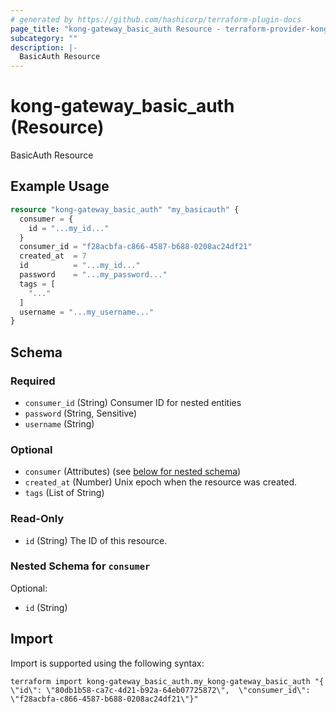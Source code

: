 ```yaml
---
# generated by https://github.com/hashicorp/terraform-plugin-docs
page_title: "kong-gateway_basic_auth Resource - terraform-provider-kong-gateway"
subcategory: ""
description: |-
  BasicAuth Resource
---
```


# kong-gateway_basic_auth (Resource)

BasicAuth Resource

## Example Usage

```terraform
resource "kong-gateway_basic_auth" "my_basicauth" {
  consumer = {
    id = "...my_id..."
  }
  consumer_id = "f28acbfa-c866-4587-b688-0208ac24df21"
  created_at  = 7
  id          = "...my_id..."
  password    = "...my_password..."
  tags = [
    "..."
  ]
  username = "...my_username..."
}
```

<!-- schema generated by tfplugindocs -->
## Schema

### Required

- `consumer_id` (String) Consumer ID for nested entities
- `password` (String, Sensitive)
- `username` (String)

### Optional

- `consumer` (Attributes) (see [below for nested schema](#nestedatt--consumer))
- `created_at` (Number) Unix epoch when the resource was created.
- `tags` (List of String)

### Read-Only

- `id` (String) The ID of this resource.

<a id="nestedatt--consumer"></a>
### Nested Schema for `consumer`

Optional:

- `id` (String)

## Import

Import is supported using the following syntax:

```shell
terraform import kong-gateway_basic_auth.my_kong-gateway_basic_auth "{ \"id\": \"80db1b58-ca7c-4d21-b92a-64eb07725872\",  \"consumer_id\": \"f28acbfa-c866-4587-b688-0208ac24df21\"}"
```
